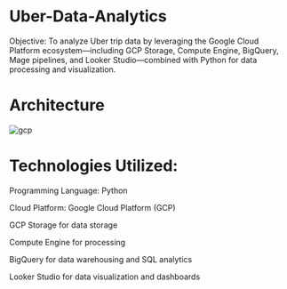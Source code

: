 # Uber-Data-Analytics
Objective: To analyze Uber trip data by leveraging the Google Cloud Platform ecosystem—including GCP Storage, Compute Engine, BigQuery, Mage pipelines, and Looker Studio—combined with Python for data processing and visualization.

# Architecture
![gcp](https://github.com/user-attachments/assets/57f96d07-2849-49ac-af47-182f06d89a90)

# Technologies Utilized:

Programming Language: Python

Cloud Platform: Google Cloud Platform (GCP)

GCP Storage for data storage

Compute Engine for processing

BigQuery for data warehousing and SQL analytics

Looker Studio for data visualization and dashboards
